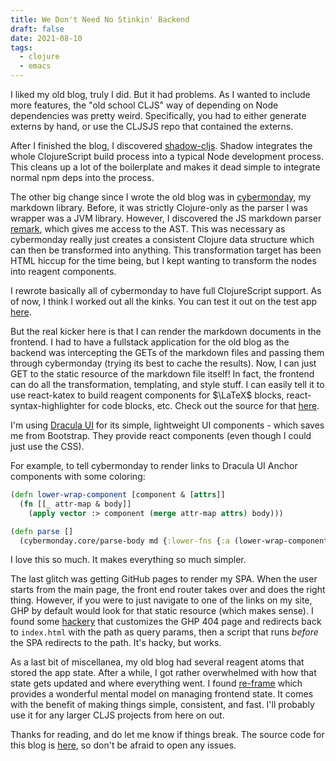 ```yaml
---
title: We Don't Need No Stinkin' Backend
draft: false
date: 2021-08-10
tags:
  - clojure
  - emacs
---
```


I liked my old blog, truly I did. But it had problems. As I wanted to include
more features, the "old school CLJS" way of depending on Node dependencies was
pretty weird. Specifically, you had to either generate externs by hand, or use
the CLJSJS repo that contained the externs.

After I finished the blog, I discovered
[shadow-cljs](https://github.com/thheller/shadow-cljs). Shadow integrates the whole
ClojureScript build process into a typical Node development process. This cleans
up a lot of the boilerplate and makes it dead simple to integrate normal npm
deps into the process.

The other big change since I wrote the old blog was in [cybermonday](https://github.com/kiranshila/cybermonday), my markdown
library. Before, it was strictly Clojure-only as the parser I was wrapper was a
JVM library. However, I discovered the JS markdown parser [remark](https://github.com/remarkjs/remark), which gives
me access to the AST. This was necessary as cybermonday really just creates a
consistent Clojure data structure which can then be transformed into anything.
This transformation target has been HTML hiccup for the time being, but I kept
wanting to transform the nodes into reagent components.

I rewrote basically all of cybermonday to have full ClojureScript support. As of
now, I think I worked out all the kinks. You can test it out on the test app [here](https://kiranshila.github.io/cybermonday-test-app/).

But the real kicker here is that I can render the markdown documents in the
frontend. I had to have a fullstack application for the old blog as the backend
was intercepting the GETs of the markdown files and passing them through
cybermonday (trying its best to cache the results). Now, I can just GET to the
static resource of the markdown file itself! In fact, the frontend can do all
the transformation, templating, and style stuff. I can easily tell it to use
react-katex to build reagent components for $`\LaTeX`$ blocks,
react-syntax-highlighter for code blocks, etc. Check out the source for that
[here](https://github.com/kiranshila/Bljog/blob/master/src/main/posts.cljs).

I'm using [Dracula UI](https://draculatheme.com/ui) for its simple, lightweight UI components - which saves me
from Bootstrap. They provide react components (even though I could just use the
CSS).

For example, to tell cybermonday to render links to Dracula UI Anchor components
with some coloring:

```clojure
(defn lower-wrap-component [component & [attrs]]
  (fn [[_ attr-map & body]]
    (apply vector :> component (merge attr-map attrs) body)))

(defn parse []
  (cybermonday.core/parse-body md {:lower-fns {:a (lower-wrap-component drac/Anchor {:color "cyanGreen"})}}))
```

I love this so much. It makes everything so much simpler.

The last glitch was getting GitHub pages to render my SPA. When the user starts
from the main page, the front end router takes over and does the right thing.
However, if you were to just navigate to one of the links on my site, GHP by
default would look for that static resource (which makes sense). I found some
[hackery](https://github.com/rafgraph/spa-github-pages) that customizes the GHP
404 page and redirects back to `index.html` with the path as query params, then
a script that runs _before_ the SPA redirects to the path. It's hacky, but works.

As a last bit of miscellanea, my old blog had several reagent atoms that stored
the app state. After a while, I got rather overwhelmed with how that state gets
updated and where everything went. I found
[re-frame](https://github.com/day8/re-frame) which provides a wonderful mental
model on managing frontend state. It comes with the benefit of making things
simple, consistent, and fast. I'll probably use it for any larger CLJS projects
from here on out.

Thanks for reading, and do let me know if things break. The source code for this
blog is [here](https://github.com/kiranshila/Bljog), so don't be afraid to open
any issues.
